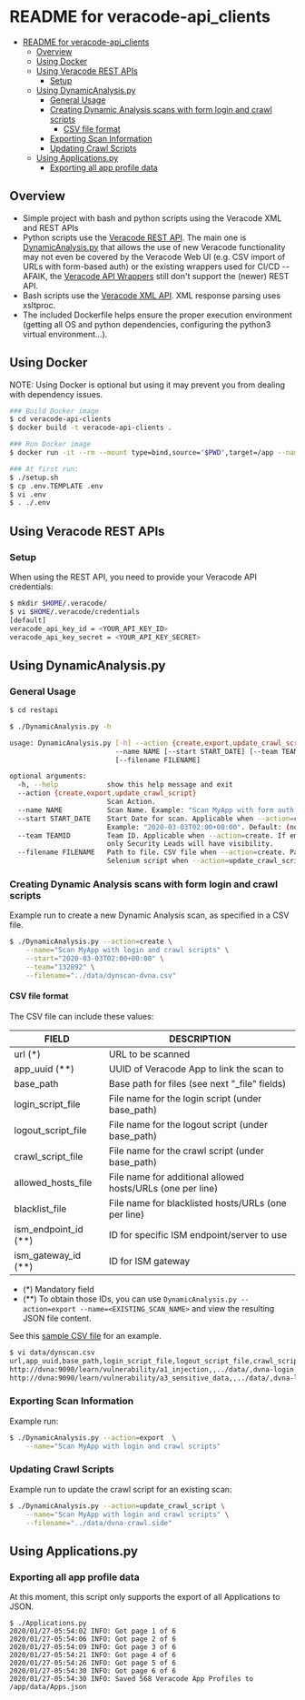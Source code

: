 # README for veracode-api_clients

<!-- TOC -->

-   [README for veracode-api_clients](#readme-for-veracode-api_clients)
    -   [Overview](#overview)
    -   [Using Docker](#using-docker)
    -   [Using Veracode REST APIs](#using-veracode-rest-apis)
        -   [Setup](#setup)
    -   [Using DynamicAnalysis.py](#using-dynamicanalysispy)
        -   [General Usage](#general-usage)
        -   [Creating Dynamic Analysis scans with form login and crawl scripts](#creating-dynamic-analysis-scans-with-form-login-and-crawl-scripts)
            -   [CSV file format](#csv-file-format)
        -   [Exporting Scan Information](#exporting-scan-information)
        -   [Updating Crawl Scripts](#updating-crawl-scripts)
    -   [Using Applications.py](#using-applicationspy)
        -   [Exporting all app profile data](#exporting-all-app-profile-data)

<!-- /TOC -->

## Overview

-   Simple project with bash and python scripts using the Veracode XML and REST APIs
-   Python scripts use the [Veracode REST API](https://help.veracode.com/reader/LMv_dtSHyb7iIxAQznC~9w/TNCmFBcyE6F902_fr9Qz0g). The main one is [DynamicAnalysis.py](./restapi/DynamicAnalysis.py) that allows the use of new Veracode functionality may not even be covered by the Veracode Web UI (e.g. CSV import of URLs with form-based auth) or the existing wrappers used for CI/CD -- AFAIK, the [Veracode API Wrappers](https://help.veracode.com/reader/LMv_dtSHyb7iIxAQznC~9w/Ib32zUpRx3cEwdR3duvUdg) still don't support the (newer) REST API.
-   Bash scripts use the [Veracode XML API](https://help.veracode.com/reader/LMv_dtSHyb7iIxAQznC~9w/SdntedDhtLGc_zmxQ339OA). XML response parsing uses xsltproc.
-   The included Dockerfile helps ensure the proper execution environment (getting all OS and python dependencies, configuring the python3 virtual environment...).

## Using Docker

NOTE: Using Docker is optional but using it may prevent you from dealing with dependency issues.

```bash
### Build Docker image
$ cd veracode-api-clients
$ docker build -t veracode-api-clients .

### Run Docker image
$ docker run -it --rm --mount type=bind,source="$PWD",target=/app --name veracode-api-clients veracode-api-clients

### At first run:
$ ./setup.sh
$ cp .env.TEMPLATE .env
$ vi .env
$ . ./.env
```

## Using Veracode REST APIs

### Setup

When using the REST API, you need to provide your Veracode API credentials:

```bash
$ mkdir $HOME/.veracode/
$ vi $HOME/.veracode/credentials
[default]
veracode_api_key_id = <YOUR_API_KEY_ID>
veracode_api_key_secret = <YOUR_API_KEY_SECRET>
```

## Using DynamicAnalysis.py

### General Usage

```bash
$ cd restapi

$ ./DynamicAnalysis.py -h

usage: DynamicAnalysis.py [-h] --action {create,export,update_crawl_script}
                          --name NAME [--start START_DATE] [--team TEAMID]
                          [--filename FILENAME]

optional arguments:
  -h, --help            show this help message and exit
  --action {create,export,update_crawl_script}
                        Scan Action.
  --name NAME           Scan Name. Example: "Scan MyApp with form auth and crawl script".
  --start START_DATE    Start Date for scan. Applicable when --action=create.
                        Example: "2020-03-03T02:00+00:00". Default: (not scheduled).
  --team TEAMID         Team ID. Applicable when --action=create. If empty,
                        only Security Leads will have visibility.
  --filename FILENAME   Path to file. CSV file when --action=create. Path to
                        Selenium script when --action=update_crawl_script.
```

### Creating Dynamic Analysis scans with form login and crawl scripts

Example run to create a new Dynamic Analysis scan, as specified in a CSV file.

```bash
$ ./DynamicAnalysis.py --action=create \
    --name="Scan MyApp with login and crawl scripts" \
    --start="2020-03-03T02:00+00:00" \
    --team="132892" \
    --filename="../data/dynscan-dvna.csv"
```

#### CSV file format

The CSV file can include these values:

| FIELD                  | DESCRIPTION                                                |
| ---------------------- | ---------------------------------------------------------- |
| url (\*)               | URL to be scanned                                          |
| app_uuid (\*\*)        | UUID of Veracode App to link the scan to                   |
| base_path              | Base path for files (see next "\_file" fields)             |
| login_script_file      | File name for the login script (under base_path)           |
| logout_script_file     | File name for the logout script (under base_path)          |
| crawl_script_file      | File name for the crawl script (under base_path)           |
| allowed_hosts_file     | File name for additional allowed hosts/URLs (one per line) |
| blacklist_file         | File name for blacklisted hosts/URLs (one per line)        |
| ism_endpoint_id (\*\*) | ID for specific ISM endpoint/server to use                 |
| ism_gateway_id (\*\*)  | ID for ISM gateway                                         |

-   (\*) Mandatory field
-   (\*\*) To obtain those IDs, you can use `DynamicAnalysis.py --action=export --name=<EXISTING_SCAN_NAME>` and view the resulting JSON file content.

See this [sample CSV file](sample_data/dynscan-dvna.csv) for an example.

```bash
$ vi data/dynscan.csv
url,app_uuid,base_path,login_script_file,logout_script_file,crawl_script_file,allowed_hosts_file,blacklist_file,ism_endpoint_id,ism_gateway_id
http://dvna:9090/learn/vulnerability/a1_injection,,../data/,dvna-login.side,,dvna-A1-Injection.side,dvna-allowed-hosts-a1.txt,dvna-blacklist-a1.txt,,
http://dvna:9090/learn/vulnerability/a3_sensitive_data,,../data/,dvna-login.side,,dvna-A3-SensitiveDataExposure.side,dvna-allowed-hosts-a3.txt,dvna-blacklist-a3.txt,,
```

### Exporting Scan Information

Example run:

```bash
$ ./DynamicAnalysis.py --action=export  \
    --name="Scan MyApp with login and crawl scripts"
```

### Updating Crawl Scripts

Example run to update the crawl script for an existing scan:

```bash
$ ./DynamicAnalysis.py --action=update_crawl_script \
    --name="Scan MyApp with login and crawl scripts" \
    --filename="../data/dvna-crawl.side"
```

## Using Applications.py

### Exporting all app profile data

At this moment, this script only supports the export of all Applications to JSON.

```
$ ./Applications.py
2020/01/27-05:54:02 INFO: Got page 1 of 6
2020/01/27-05:54:06 INFO: Got page 2 of 6
2020/01/27-05:54:09 INFO: Got page 3 of 6
2020/01/27-05:54:21 INFO: Got page 4 of 6
2020/01/27-05:54:26 INFO: Got page 5 of 6
2020/01/27-05:54:30 INFO: Got page 6 of 6
2020/01/27-05:54:30 INFO: Saved 568 Veracode App Profiles to /app/data/Apps.json
```

